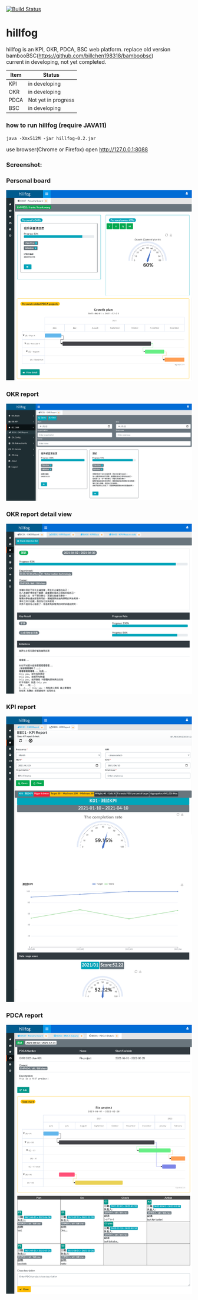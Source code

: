 [![Build Status](https://travis-ci.org/billchen198318/hillfog.svg?branch=master)](https://travis-ci.org/billchen198318/hillfog)

# hillfog
hillfog is an KPI, OKR, PDCA, BSC web platform. replace old version bambooBSC(https://github.com/billchen198318/bamboobsc)
<br>
current in developing, not yet completed.

Item  | Status
------------- | -------------
KPI  | in developing
OKR  | in developing
PDCA  | Not yet in progress
BSC  | in developing


### how to run hillfog (require JAVA11)
`java -Xmx512M -jar hillfog-0.2.jar`

use browser(Chrome or Firefox) open http://127.0.0.1:8088

### Screenshot: 

### Personal board
<img alt="demo4" src="https://raw.githubusercontent.com/billchen198318/hillfog/master/doc/P04.png">

### OKR report
<img alt="demo1" src="https://raw.githubusercontent.com/billchen198318/hillfog/master/doc/P01.png">

### OKR report detail view
<img alt="demo2" src="https://raw.githubusercontent.com/billchen198318/hillfog/master/doc/P02.png">

### KPI report
<img alt="demo3" src="https://raw.githubusercontent.com/billchen198318/hillfog/master/doc/P03.png">

### PDCA report
<img alt="demo5" src="https://raw.githubusercontent.com/billchen198318/hillfog/master/doc/P05.png">
